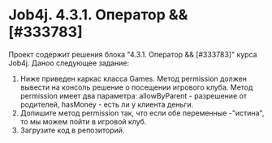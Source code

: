# Job4j. 4.3.1. Оператор && [#333783]
Проект содержит решения блока "4.3.1. Оператор && [#333783]" курса Job4j.
Даноо следующее задание:
1. Ниже приведен каркас класса Games. Метод permission должен вывести на консоль решение о посещении игрового клуба.
Метод permission имеет два параметра: allowByParent - разрешение от родителей, hasMoney - есть ли у клиента деньги.
2. Допишите метод permission так, что если обе переменные -"истина", то мы можем пойти в игровой клуб.
3. Загрузите код в репозиторий. 